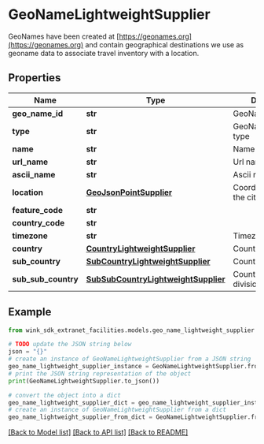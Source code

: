 # GeoNameLightweightSupplier

GeoNames have been created at [https://geonames.org](https://geonames.org) and contain geographical destinations we use as geoname data to associate travel inventory with a location.

## Properties

Name | Type | Description | Notes
------------ | ------------- | ------------- | -------------
**geo_name_id** | **str** | GeoName identifier | [optional] 
**type** | **str** | GeoNameLightweight type | [optional] 
**name** | **str** | Name of city | [optional] 
**url_name** | **str** | Url name | [optional] 
**ascii_name** | **str** | Ascii name of city | [optional] 
**location** | [**GeoJsonPointSupplier**](GeoJsonPointSupplier.md) | Coordinate points of the city | [optional] 
**feature_code** | **str** |  | [optional] 
**country_code** | **str** |  | [optional] 
**timezone** | **str** | Timezone | [optional] 
**country** | [**CountryLightweightSupplier**](CountryLightweightSupplier.md) | Country | [optional] 
**sub_country** | [**SubCountryLightweightSupplier**](SubCountryLightweightSupplier.md) | Country sub division | [optional] 
**sub_sub_country** | [**SubSubCountryLightweightSupplier**](SubSubCountryLightweightSupplier.md) | Country sub sub division | [optional] 

## Example

```python
from wink_sdk_extranet_facilities.models.geo_name_lightweight_supplier import GeoNameLightweightSupplier

# TODO update the JSON string below
json = "{}"
# create an instance of GeoNameLightweightSupplier from a JSON string
geo_name_lightweight_supplier_instance = GeoNameLightweightSupplier.from_json(json)
# print the JSON string representation of the object
print(GeoNameLightweightSupplier.to_json())

# convert the object into a dict
geo_name_lightweight_supplier_dict = geo_name_lightweight_supplier_instance.to_dict()
# create an instance of GeoNameLightweightSupplier from a dict
geo_name_lightweight_supplier_from_dict = GeoNameLightweightSupplier.from_dict(geo_name_lightweight_supplier_dict)
```
[[Back to Model list]](../README.md#documentation-for-models) [[Back to API list]](../README.md#documentation-for-api-endpoints) [[Back to README]](../README.md)


